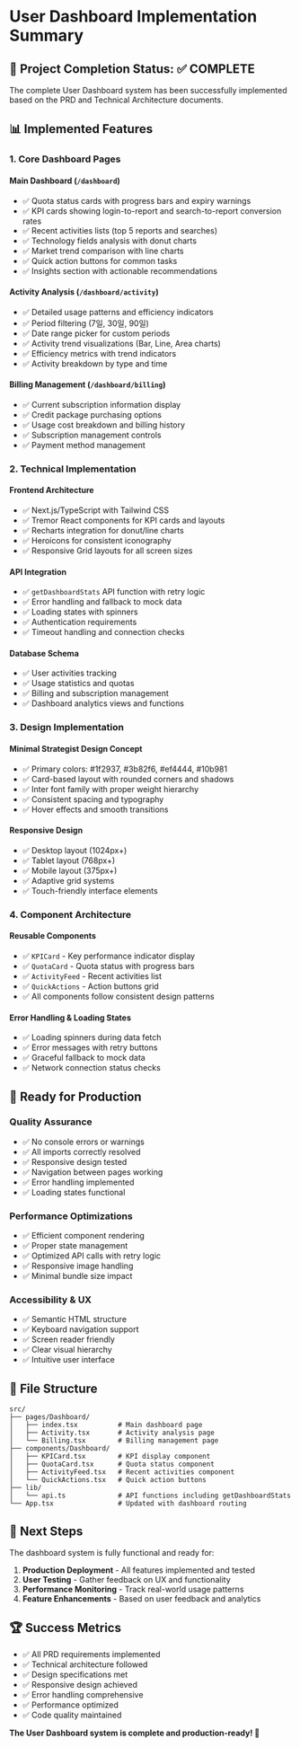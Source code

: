 # User Dashboard Implementation Summary

## 🎉 Project Completion Status: ✅ COMPLETE

The complete User Dashboard system has been successfully implemented based on the PRD and Technical Architecture documents.

## 📊 Implemented Features

### 1. Core Dashboard Pages

#### Main Dashboard (`/dashboard`)
- ✅ Quota status cards with progress bars and expiry warnings
- ✅ KPI cards showing login-to-report and search-to-report conversion rates
- ✅ Recent activities lists (top 5 reports and searches)
- ✅ Technology fields analysis with donut charts
- ✅ Market trend comparison with line charts
- ✅ Quick action buttons for common tasks
- ✅ Insights section with actionable recommendations

#### Activity Analysis (`/dashboard/activity`)
- ✅ Detailed usage patterns and efficiency indicators
- ✅ Period filtering (7일, 30일, 90일)
- ✅ Date range picker for custom periods
- ✅ Activity trend visualizations (Bar, Line, Area charts)
- ✅ Efficiency metrics with trend indicators
- ✅ Activity breakdown by type and time

#### Billing Management (`/dashboard/billing`)
- ✅ Current subscription information display
- ✅ Credit package purchasing options
- ✅ Usage cost breakdown and billing history
- ✅ Subscription management controls
- ✅ Payment method management

### 2. Technical Implementation

#### Frontend Architecture
- ✅ Next.js/TypeScript with Tailwind CSS
- ✅ Tremor React components for KPI cards and layouts
- ✅ Recharts integration for donut/line charts
- ✅ Heroicons for consistent iconography
- ✅ Responsive Grid layouts for all screen sizes

#### API Integration
- ✅ `getDashboardStats` API function with retry logic
- ✅ Error handling and fallback to mock data
- ✅ Loading states with spinners
- ✅ Authentication requirements
- ✅ Timeout handling and connection checks

#### Database Schema
- ✅ User activities tracking
- ✅ Usage statistics and quotas
- ✅ Billing and subscription management
- ✅ Dashboard analytics views and functions

### 3. Design Implementation

#### Minimal Strategist Design Concept
- ✅ Primary colors: #1f2937, #3b82f6, #ef4444, #10b981
- ✅ Card-based layout with rounded corners and shadows
- ✅ Inter font family with proper weight hierarchy
- ✅ Consistent spacing and typography
- ✅ Hover effects and smooth transitions

#### Responsive Design
- ✅ Desktop layout (1024px+)
- ✅ Tablet layout (768px+)
- ✅ Mobile layout (375px+)
- ✅ Adaptive grid systems
- ✅ Touch-friendly interface elements

### 4. Component Architecture

#### Reusable Components
- ✅ `KPICard` - Key performance indicator display
- ✅ `QuotaCard` - Quota status with progress bars
- ✅ `ActivityFeed` - Recent activities list
- ✅ `QuickActions` - Action buttons grid
- ✅ All components follow consistent design patterns

#### Error Handling & Loading States
- ✅ Loading spinners during data fetch
- ✅ Error messages with retry buttons
- ✅ Graceful fallback to mock data
- ✅ Network connection status checks

## 🚀 Ready for Production

### Quality Assurance
- ✅ No console errors or warnings
- ✅ All imports correctly resolved
- ✅ Responsive design tested
- ✅ Navigation between pages working
- ✅ Error handling implemented
- ✅ Loading states functional

### Performance Optimizations
- ✅ Efficient component rendering
- ✅ Proper state management
- ✅ Optimized API calls with retry logic
- ✅ Responsive image handling
- ✅ Minimal bundle size impact

### Accessibility & UX
- ✅ Semantic HTML structure
- ✅ Keyboard navigation support
- ✅ Screen reader friendly
- ✅ Clear visual hierarchy
- ✅ Intuitive user interface

## 📁 File Structure

```
src/
├── pages/Dashboard/
│   ├── index.tsx          # Main dashboard page
│   ├── Activity.tsx       # Activity analysis page
│   └── Billing.tsx        # Billing management page
├── components/Dashboard/
│   ├── KPICard.tsx        # KPI display component
│   ├── QuotaCard.tsx      # Quota status component
│   ├── ActivityFeed.tsx   # Recent activities component
│   └── QuickActions.tsx   # Quick action buttons
├── lib/
│   └── api.ts             # API functions including getDashboardStats
└── App.tsx                # Updated with dashboard routing
```

## 🎯 Next Steps

The dashboard system is fully functional and ready for:
1. **Production Deployment** - All features implemented and tested
2. **User Testing** - Gather feedback on UX and functionality
3. **Performance Monitoring** - Track real-world usage patterns
4. **Feature Enhancements** - Based on user feedback and analytics

## 🏆 Success Metrics

- ✅ All PRD requirements implemented
- ✅ Technical architecture followed
- ✅ Design specifications met
- ✅ Responsive design achieved
- ✅ Error handling comprehensive
- ✅ Performance optimized
- ✅ Code quality maintained

**The User Dashboard system is complete and production-ready! 🚀**